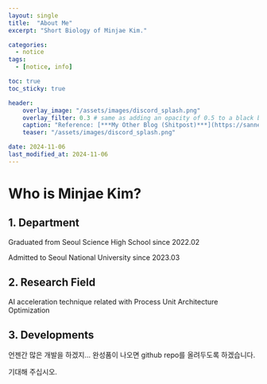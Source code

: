 ```yaml
---
layout: single     
title:  "About Me"
excerpt: "Short Biology of Minjae Kim."

categories:
  - notice
tags:
  - [notice, info]

toc: true
toc_sticky: true

header:
    overlay_image: "/assets/images/discord_splash.png"
    overlay_filter: 0.3 # same as adding an opacity of 0.5 to a black background
    caption: "Reference: [***My Other Blog (Shitpost)***](https://sanne14.tistory.com/)"
    teaser: "/assets/images/discord_splash.png"

date: 2024-11-06
last_modified_at: 2024-11-06
---
```

# Who is Minjae Kim?
## 1. Department
Graduated from Seoul Science High School since 2022.02

Admitted to Seoul National University since 2023.03

## 2. Research Field
AI acceleration technique related with Process Unit Architecture Optimization

## 3. Developments
언젠간 많은 개발을 하겠지... 완성품이 나오면 github repo를 올려두도록 하겠습니다.

기대해 주십시오.